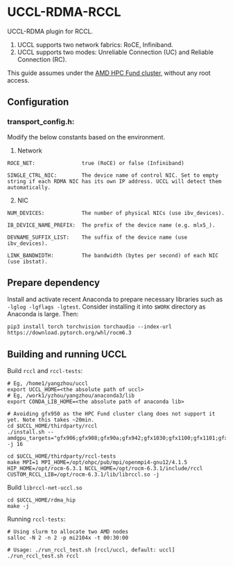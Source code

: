 # UCCL-RDMA-RCCL

UCCL-RDMA plugin for RCCL.

1. UCCL supports two network fabrics: RoCE, Infiniband.
2. UCCL supports two modes: Unreliable Connection (UC) and Reliable Connection (RC).

This guide assumes under the [AMD HPC Fund cluster](https://amdresearch.github.io/hpcfund/hardware.html), without any root access. 

## Configuration

### transport_config.h:
Modify the below constants based on the environment.

1. Network
```
ROCE_NET:               true (RoCE) or false (Infiniband)

SINGLE_CTRL_NIC:        The device name of control NIC. Set to empty string if each RDMA NIC has its own IP address. UCCL will detect them automatically.
```

2. NIC
```
NUM_DEVICES:            The number of physical NICs (use ibv_devices).

IB_DEVICE_NAME_PREFIX:  The prefix of the device name (e.g. mlx5_).

DEVNAME_SUFFIX_LIST:    The suffix of the device name (use ibv_devices).

LINK_BANDWIDTH:         The bandwidth (bytes per second) of each NIC (use ibstat).
```

## Prepare dependency
Install and activate recent Anaconda to prepare necessary libraries such as `-lglog -lgflags -lgtest`. Consider installing it into `$WORK` directory as Anaconda is large. Then: 
```shell
pip3 install torch torchvision torchaudio --index-url https://download.pytorch.org/whl/rocm6.3
```

## Building and running UCCL

Build `rccl` and `rccl-tests`: 

```shell
# Eg, /home1/yangzhou/uccl
export UCCL_HOME=<the absolute path of uccl>
# Eg, /work1/yzhou/yangzhou/anaconda3/lib
export CONDA_LIB_HOME=<the absolute path of anaconda lib>

# Avoiding gfx950 as the HPC Fund cluster clang does not support it yet. Note this takes ~20min. 
cd $UCCL_HOME/thirdparty/rccl
./install.sh --amdgpu_targets="gfx906;gfx908;gfx90a;gfx942;gfx1030;gfx1100;gfx1101;gfx1102;gfx1200;gfx1201" -j 16

cd $UCCL_HOME/thirdparty/rccl-tests
make MPI=1 MPI_HOME=/opt/ohpc/pub/mpi/openmpi4-gnu12/4.1.5 HIP_HOME=/opt/rocm-6.3.1 NCCL_HOME=/opt/rocm-6.3.1/include/rccl CUSTOM_RCCL_LIB=/opt/rocm-6.3.1/lib/librccl.so -j
```

Build `librccl-net-uccl.so`

```shell
cd $UCCL_HOME/rdma_hip
make -j
```

Running `rccl-tests`:

```shell
# Using slurm to allocate two AMD nodes
salloc -N 2 -n 2 -p mi2104x -t 00:30:00

# Usage: ./run_rccl_test.sh [rccl/uccl, default: uccl]
./run_rccl_test.sh rccl
```
